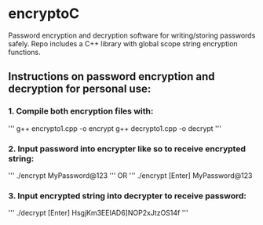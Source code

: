 # encryptoC
Password encryption and decryption software for writing/storing passwords safely. Repo includes a C++ library with global scope string encryption functions.

## Instructions on password encryption and decryption for personal use:
### 1. Compile both encryption files with:
'''
g++ encrypto1.cpp -o encrypt
g++ decrypto1.cpp -o decrypt
'''

### 2. Input password into encrypter like so to receive encrypted string:
'''
./encrypt MyPassword@123
'''
OR
'''
./encrypt [Enter]
MyPassword@123

### 3. Input encrypted string into decrypter to receive password:
'''
./decrypt [Enter]
HsgjKm3EEIAD6]NOP2xJtzOS14f
'''

